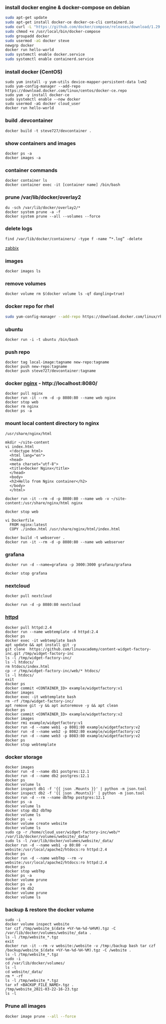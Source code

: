 ### install docker engine & docker-compose on debian
```zsh
sudo apt-get update
sudo apt-get install docker-ce docker-ce-cli containerd.io
sudo curl -L "https://github.com/docker/compose/releases/download/1.29.1/docker-compose-$(uname -s)-$(uname -m)" -o /usr/local/bin/docker-compose
sudo chmod +x /usr/local/bin/docker-compose
sudo groupadd docker
sudo usermod -aG docker steve
newgrp docker
docker run hello-world
sudo systemctl enable docker.service
sudo systemctl enable containerd.service
```
### install docker (CentOS)
```
sudo yum install -y yum-utils device-mapper-persistent-data lvm2
sudo yum-config-manager --add-repo https://download.docker.com/linux/centos/docker-ce.repo
sudo yum -y install docker-ce
sudo systemctl enable --now docker
sudo usermod -aG docker cloud_user
docker run hello-world
```
### build .devcontainer
`docker build -t steve727/devcontainer .`

### show containers and images
```
docker ps -a
docker images -a
```
### container commands
```
docker container ls
docker container exec -it [container name] /bin/bash
```
### prune /var/lib/docker/overlay2
```
du -sch /var/lib/docker/overlay2/*
docker system prune -a -f
docker system prune --all --volumes --force
```
### delete logs
`find /var/lib/docker/containers/ -type f -name “*.log” -delete`

[zabbix](https://www.zabbix.com/documentation/current/manual/installation/containers)

### images
`docker images ls`
### remove volumes
`docker volume rm $(docker volume ls -qf dangling=true)`

### docker repo for rhel
```bash
sudo yum-config-manager --add-repo https://download.docker.com/linux/rhel/docker-ce.repo
```
### ubuntu
`docker run -i -t ubuntu /bin/bash`
    
### push repo
```
docker tag local-image:tagname new-repo:tagname
docker push new-repo:tagname
docker push steve727/devcontainer:tagname
```    
### docker [nginx](https://hub.docker.com/_/nginx) - http://localhost:8080/
```
docker pull nginx
docker run -it --rm -d -p 8080:80 --name web nginx
docker stop web
docker rm nginx
docker ps -a
```
### mount local content directory to nginx
```
/usr/share/nginx/html
    
mkdir ~/site-content
vi index.html
  <!doctype html>
  <html lang="en">
  <head>
  <meta charset="utf-8">
  <title>Docker Nginx</title>
  </head>
  <body>
  <h2>Hello from Nginx container</h2>
  </body>
  </html>
    
docker run -it --rm -d -p 8080:80 --name web -v ~/site-content:/usr/share/nginx/html nginx
    
docker stop web
    
vi Dockerfile
  FROM nginx:latest
  COPY ./index.html /usr/share/nginx/html/index.html
            
docker build -t webserver .
docker run -it --rm -d -p 8080:80 --name web webserver
``` 
### grafana
`docker run -d --name=grafana -p 3000:3000 grafana/grafana`
    
`docker stop grafana`
    
### nextcloud
`docker pull nextcloud`

`docker run -d -p 8080:80 nextcloud`
  
### [httpd](https://hub.docker.com/_/httpd)
```
docker pull httpd:2.4
docker run --name webtemplate -d httpd:2.4
docker ps    
docker exec -it webtemplate bash
apt update && apt install git -y
git clone  https://github.com/linuxacademy/content-widget-factory-inc.git /tmp/widget-factory-inc
ls -l /tmp/widget-factory-inc/
ls -l htdocs/
rm htdocs/index.html
cp -r /tmp/widget-factory-inc/web/* htdocs/
ls -l htdocs/
exit
docker ps
docker commit <CONTAINER_ID> example/widgetfactory:v1
docker images
docker exec -it webtemplate bash
rm -rf /tmp/widget-factory-inc/
apt remove git -y && apt autoremove -y && apt clean 
docker ps
docker commit <CONTAINER_ID> example/widgetfactory:v2
docker images
docker rmi example/widgetfactory:v1
docker run -d --name web1 -p 8081:80 example/widgetfactory:v2
docker run -d --name web2 -p 8082:80 example/widgetfactory:v2
docker run -d --name web3 -p 8083:80 example/widgetfactory:v2
docker ps
docker stop webtemplate
```   
### docker storage
    docker images
    docker run -d --name db1 postgres:12.1
    docker run -d --name db2 postgres:12.1
    docker ps
    docker volume ls
    docker inspect db1 -f '{{ json .Mounts }}' | python -m json.tool
    docker inspect db2 -f '{{ json .Mounts}}' | python -m json.tool
    docker run -d --rm --name dbTmp postgres:12.1    
    docker ps -a
    docker volume ls
    docker stop db2 dbTmp
    docker volume ls    
    docker ps -a
    docker volume create website
    docker volume ls
    sudo cp -r /home/cloud_user/widget-factory-inc/web/* /var/lib/docker/volumes/website/_data/    
    sudo ls -l /var/lib/docker/volumes/website/_data/
    docker run -d --name web1 -p 80:80 -v website:/usr/local/apache2/htdocs:ro httpd:2.4    
    docker ps
    docker run -d --name webTmp --rm -v website:/usr/local/apache2/htdocs:ro httpd:2.4
    docker ps
    docker stop webTmp
    docker ps -a
    docker volume prune
    docker ps -a
    docker rm db2
    docker volume prune
    docker volume ls
    
### backup & restore the docker volume
    sudo -i
    docker volume inspect website
    tar czf /tmp/website_$(date +%Y-%m-%d-%H%M).tgz -C /var/lib/docker/volumes/website/_data .
    ls -l /tmp/website_*.tgz
    exit
    docker run -it --rm -v website:/website -v /tmp:/backup bash tar czf /backup/website_$(date +%Y-%m-%d-%H-%M).tgz -C /website .
    ls -l /tmp/website_*.tgz
    sudo -i
    cd /var/lib/docker/volumes/
    ls -l
    cd website/_data/
    rm * -rf
    ls -l /tmp/website_*.tgz
    tar xf <BACKUP_FILE_NAME>.tgz .
    /tmp/website_2021-03-22-16-23.tgz
    ls -l

### Prune all images
```bash
docker image prune --all --force
```
